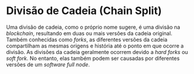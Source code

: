 # Divisão de Cadeia (Chain Split)

Uma divisão de cadeia, como o próprio nome sugere, é uma divisão na _blockchain_, resultando em duas ou mais versões da cadeia original. Também conhecidas como _forks_, as diferentes versões da cadeia compartilham as mesmas origens e história até o ponto em que ocorre a divisão. As divisões da cadeia geralmente ocorrem devido a _hard forks_ ou _soft fork_. No entanto, elas também podem ser causadas por diferentes versões de um _software full node_.
